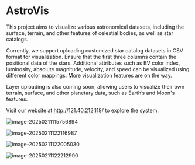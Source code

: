 # AstroVis

This project aims to visualize various astronomical datasets, including the surface, terrain, and other features of celestial bodies, as well as star catalogs.

Currently, we support uploading customized star catalog datasets in CSV format for visualization. Ensure that the first three columns contain the positional data of the stars. Additional attributes such as BV color index, luminosity, absolute magnitude, velocity, and speed can be visualized using different color mappings. More visualization features are on the way.

Layer uploading is also coming soon, allowing users to visualize their own terrain, surface, and other planetary data, such as Earth’s and Moon's features.

Visit our website at http://121.40.212.118/ to explore the system.

![image-20250211115756894](C:\Users\acer\AppData\Roaming\Typora\typora-user-images\image-20250211115756894.png)

![image-20250211122116987](C:\Users\acer\AppData\Roaming\Typora\typora-user-images\image-20250211122116987.png)

![image-20250211122005030](C:\Users\acer\AppData\Roaming\Typora\typora-user-images\image-20250211122005030.png)



![image-20250211122212990](C:\Users\acer\AppData\Roaming\Typora\typora-user-images\image-20250211122212990.png)